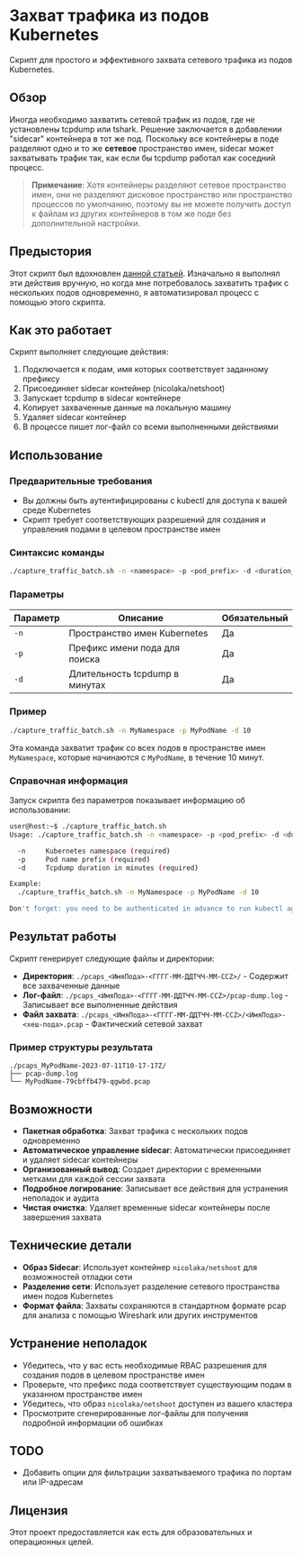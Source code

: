 # Захват трафика из подов Kubernetes

Скрипт для простого и эффективного захвата сетевого трафика из подов Kubernetes.

## Обзор

Иногда необходимо захватить сетевой трафик из подов, где не установлены tcpdump или tshark. Решение заключается в добавлении "sidecar" контейнера в тот же под. Поскольку все контейнеры в поде разделяют одно и то же **сетевое** пространство имен, sidecar может захватывать трафик так, как если бы tcpdump работал как соседний процесс.

> **Примечание**: Хотя контейнеры разделяют сетевое пространство имен, они не разделяют дисковое пространство или пространство процессов по умолчанию, поэтому вы не можете получить доступ к файлам из других контейнеров в том же поде без дополнительной настройки.

## Предыстория

Этот скрипт был вдохновлен [данной статьей](https://medium.com/@rakhitharr/debug-network-traffic-in-kubernetes-using-a-sidecar-fd1671d8a35b). Изначально я выполнял эти действия вручную, но когда мне потребовалось захватить трафик с нескольких подов одновременно, я автоматизировал процесс с помощью этого скрипта.

## Как это работает

Скрипт выполняет следующие действия:

1. Подключается к подам, имя которых соответствует заданному префиксу
2. Присоединяет sidecar контейнер (nicolaka/netshoot)
3. Запускает tcpdump в sidecar контейнере
4. Копирует захваченные данные на локальную машину
5. Удаляет sidecar контейнер
6. В процессе пишет лог-файл со всеми выполненными действиями

## Использование

### Предварительные требования

- Вы должны быть аутентифицированы с kubectl для доступа к вашей среде Kubernetes
- Скрипт требует соответствующих разрешений для создания и управления подами в целевом пространстве имен

### Синтаксис команды

```bash
./capture_traffic_batch.sh -n <namespace> -p <pod_prefix> -d <duration_minutes>
```

### Параметры

| Параметр | Описание | Обязательный |
|----------|----------|--------------|
| `-n` | Пространство имен Kubernetes | Да |
| `-p` | Префикс имени пода для поиска | Да |
| `-d` | Длительность tcpdump в минутах | Да |

### Пример

```bash
./capture_traffic_batch.sh -n MyNamespace -p MyPodName -d 10
```

Эта команда захватит трафик со всех подов в пространстве имен `MyNamespace`, которые начинаются с `MyPodName`, в течение 10 минут.

### Справочная информация

Запуск скрипта без параметров показывает информацию об использовании:

```bash
user@host:~$ ./capture_traffic_batch.sh
Usage: ./capture_traffic_batch.sh -n <namespace> -p <pod_prefix> -d <duration_minutes>

  -n     Kubernetes namespace (required)
  -p     Pod name prefix (required)
  -d     Tcpdump duration in minutes (required)

Example:
  ./capture_traffic_batch.sh -n MyNamespace -p MyPodName -d 10

Don't forget: you need to be authenticated in advance to run kubectl against your environment
```

## Результат работы

Скрипт генерирует следующие файлы и директории:

- **Директория**: `./pcaps_<ИмяПода>-<ГГГГ-ММ-ДДTЧЧ-ММ-ССZ>/` - Содержит все захваченные данные
- **Лог-файл**: `./pcaps_<ИмяПода>-<ГГГГ-ММ-ДДTЧЧ-ММ-ССZ>/pcap-dump.log` - Записывает все выполненные действия
- **Файл захвата**: `./pcaps_<ИмяПода>-<ГГГГ-ММ-ДДTЧЧ-ММ-ССZ>/<ИмяПода>-<хеш-пода>.pcap` - Фактический сетевой захват

### Пример структуры результата

```
./pcaps_MyPodName-2023-07-11T10-17-17Z/
├── pcap-dump.log
└── MyPodName-79cbffb479-qgwbd.pcap
```

## Возможности

- **Пакетная обработка**: Захват трафика с нескольких подов одновременно
- **Автоматическое управление sidecar**: Автоматически присоединяет и удаляет sidecar контейнеры
- **Организованный вывод**: Создает директории с временными метками для каждой сессии захвата
- **Подробное логирование**: Записывает все действия для устранения неполадок и аудита
- **Чистая очистка**: Удаляет временные sidecar контейнеры после завершения захвата

## Технические детали

- **Образ Sidecar**: Использует контейнер `nicolaka/netshoot` для возможностей отладки сети
- **Разделение сети**: Использует разделение сетевого пространства имен подов Kubernetes
- **Формат файла**: Захваты сохраняются в стандартном формате pcap для анализа с помощью Wireshark или других инструментов

## Устранение неполадок

- Убедитесь, что у вас есть необходимые RBAC разрешения для создания подов в целевом пространстве имен
- Проверьте, что префикс пода соответствует существующим подам в указанном пространстве имен
- Убедитесь, что образ `nicolaka/netshoot` доступен из вашего кластера
- Просмотрите сгенерированные лог-файлы для получения подробной информации об ошибках

## TODO

- Добавить опции для фильтрации захватываемого трафика по портам или IP-адресам

## Лицензия

Этот проект предоставляется как есть для образовательных и операционных целей.
